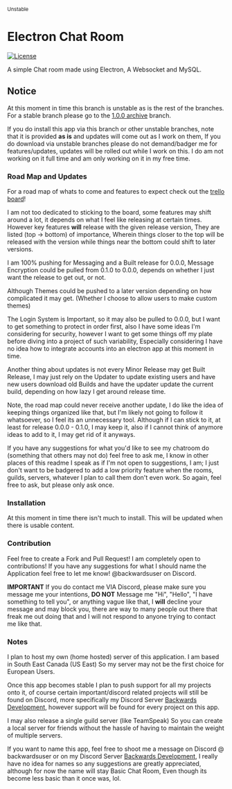 <sub>Unstable</sub>

# Electron Chat Room
[![License](https://img.shields.io/badge/license-MIT-green)](LICENSE)

A simple Chat room made using Electron, A Websocket and MySQL.

## Notice

At this moment in time this branch is unstable as is the rest of the branches.
For a stable branch please go to the [1.0.0 archive](https://github.com/BackwardsUser/Basic-Chat-Room/tree/1.0.0-(Archive)) branch.

If you do install this app via this branch or other unstable branches, note that it is provided **as is** and updates will come out as I work on them, If you do download via unstable branches please do not demand/badger me for features/updates, updates will be rolled out while I work on this. I do am not working on it full time and am only working on it in my free time.

### Road Map and Updates

For a road map of whats to come and features to expect check out the [trello board](https://trello.com/b/aZmNGbJa/backwards-chatrooms)!

I am not too dedicated to sticking to the board, some features may shift around a lot, it depends on what I feel like releasing at certain times. However key features **will** release with the given release version, They are listed (top -> bottom) of importance, Wherein things closer to the top will be released with the version while things near the bottom could shift to later versions.

I am 100% pushing for Messaging and a Built release for 0.0.0, Message Encryption could be pulled from 0.1.0 to 0.0.0, depends on whether I just want the release to get out, or not.

Although Themes could be pushed to a later version depending on how complicated it may get. (Whether I choose to allow users to make custom themes)

The Login System is Important, so it may also be pulled to 0.0.0, but I want to get something to protect in order first, also I have some ideas I'm considering for security, however I want to get some things off my plate before diving into a project of such variability, Especially considering I have no idea how to integrate accounts into an electron app at this moment in time.

Another thing about updates is not every Minor Release may get Built Release, I may just rely on the Updater to update existing users and have new users download old Builds and have the updater update the current build, depending on how lazy I get around release time.

Note, the road map could never receive another update, I do like the idea of keeping things organized like that, but I'm likely not going to follow it whatsoever, so I feel its an unnecessary tool. Although if I can stick to it, at least for release 0.0.0 - 0.1.0, I may keep it, also if I cannot think of anymore ideas to add to it, I may get rid of it anyways.

If you have any suggestions for what you'd like to see my chatroom do (something that others may not do) feel free to ask me, I know in other places of this readme I speak as if I'm not open to suggestions, I am; I just don't want to be badgered to add a low priority feature when the rooms, guilds, servers, whatever I plan to call them don't even work. So again, feel free to ask, but please only ask once.

### Installation

At this moment in time there isn't much to install.
This will be updated when there is usable content.

### Contribution

Feel free to create a Fork and Pull Request! I am completely open to contributions!
If you have any suggestions for what I should name the Application feel free to let me know! @backwardsuser on Discord.

**IMPORTANT** If you do contact me VIA Discord, please make sure you message me your intentions, **DO NOT** Message me "Hi", "Hello", "I have something to tell you", or anything vague like that, I **will** decline your message and may block you, there are way to many people out there that freak me out doing that and I will not respond to anyone trying to contact me like that.


### Notes

I plan to host my own (home hosted) server of this application. I am based in South East Canada (US East) So my server may not be the first choice for European Users.

Once this app becomes stable I plan to push support for all my projects onto it, of course certain important/discord related projects will still be found on Discord, more specifically my Discord Server [Backwards Development](https://discord.gg/BbCqbuU8Qx), however support will be found for every project on this app.

I may also release a single guild server (like TeamSpeak) So you can create a local server for friends without the hassle of having to maintain the weight of multiple servers.

If you want to name this app, feel free to shoot me a message on Discord @ backwardsuser or on my Discord Server [Backwards Development](https://discord.gg/BbCqbuU8Qx), I really have no idea for names so any suggestions are greatly appreciated, although for now the name will stay Basic Chat Room, Even though its become less basic than it once was, lol.